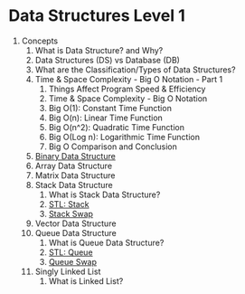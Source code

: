 # Data Structures Level 1

1. Concepts
    1. What is Data Structure? and Why?
    2. Data Structures (DS) vs Database (DB)
    3. What are the Classification/Types of Data Structures?
    4. Time & Space Complexity - Big O Notation - Part 1
        1. Things Affect Program Speed & Efficiency
        2. Time & Space Complexity - Big O Notation
        3. Big O(1): Constant Time Function
        4. Big O(n): Linear Time Function
        5. Big O(n^2): Quadratic Time Function
        6. Big O(Log n): Logarithmic Time Function
        7. Big O Comparison and Conclusion
    5. [Binary Data Structure](src/_1_concepts/_1_5_binary_data_structure/BinaryDataStructure.cpp)
    6. Array Data Structure
    7. Matrix Data Structure
    8. Stack Data Structure
        1. What is Stack Data Structure?
        2. [STL: Stack](src/_1_concepts/_1_8_stack_data_structure/_1_8_2_stl_stack)
        3. [Stack Swap](src/_1_concepts/_1_8_stack_data_structure/_1_8_3_stack_swap)
    9. Vector Data Structure
    10. Queue Data Structure
        1. What is Queue Data Structure?
        2. [STL: Queue](src/_1_concepts/_1_10_queue_data_structure/_1_10_2_stl_queue)
        3. [Queue Swap](src/_1_concepts/_1_10_queue_data_structure/_1_10_3_queue_swap)
    11. Singly Linked List
        1. What is Linked List?